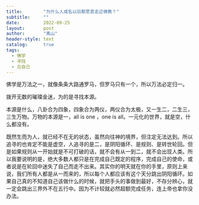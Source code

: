 ```yaml
---
title:        "为什么人成名以后都愿意走近佛教？"
subtitle:     ""
date:         2022-09-25
layout:       post
author:       "青山"
header-style: text
catalog:      true
tags:
  - 佛学
  - 寻找
  - 见自己
---
```


佛学是万法之一，就像条条大路通罗马，但罗马只有一个，所以万法必定归一。

拨开无数的璀璨金迷，为的是寻找本源。

本源是什么，八卦合为四象，四象合为两仪，两仪合为太极，又一生二，二生三，三生万物。万物的本源是一，all is one ，one is all。一元化的世界，就是空，什么都没有。

既然生而为人，就已经不在无的状态，虽然向往神的境界，但注定无法达到。所以追寻的也肯定不能是虚空，人追寻的是二，是阴阳循环、是规则、是转世轮回。但是如果规则从一开始就是不可打破的话，就不会有从一到二，就不会出现人类。所以我要说明的是，绝大多数人都只是在完成自己既定的程序，完成自己的使命，或者说是在轮回中迷失了自己而走不出来。其实你的明天就在你的手里，原则上来说，我们所有人都是从一而来的，所以每个人都应该有这个天分跳出阴阳循环。如果自己真的不知道自己该做什么的时候，就把手头的事做到最好，不存分辨心，就一定会跳出三界外不在五行中。因为不计较就必然超额完成任务，连上帝也拿你没办法。